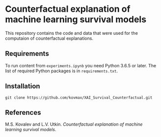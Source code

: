 # Counterfactual explanation of machine learning survival models

This repository contains the code and data that were used for the computaion of counterfactual explanations.

## Requirements

To run content from `experiments.ipynb` you need Python 3.6.5 or later. The list of required Python packages is in `requirements.txt`.

## Installation

```
git clone https://github.com/kovmax/XAI_Survival_Counterfactual.git
```

## References

M.S. Kovalev and L.V. Utkin. *Counterfactual explanation of machine learning survival models*.
